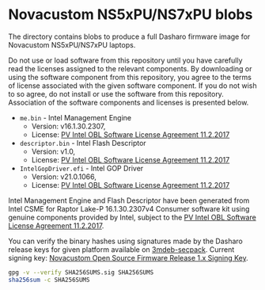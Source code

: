 # Novacustom NS5xPU/NS7xPU blobs

The directory contains blobs to produce a full Dasharo firmware image
for Novacustom NS5xPU/NS7xPU laptops.

Do not use or load software from this repository until you have carefully read
the licenses assigned to the relevant components. By downloading or using the
software component from this repository, you agree to the terms of license
associated with the given software component. If you do not wish to so agree,
do not install or use the software from this repository. Association of the
software components and licenses is presented below.

* `me.bin` - Intel Management Engine
  - Version: v16.1.30.2307,
  - License: [PV Intel OBL Software License Agreement 11.2.2017][INTEL SLA]
* `descriptor.bin` - Intel Flash Descriptor
  - Version: v1.0,
  - License: [PV Intel OBL Software License Agreement 11.2.2017][INTEL SLA]
* `IntelGopDriver.efi` - Intel GOP Driver
  - Version: v21.0.1066,
  - License: [PV Intel OBL Software License Agreement 11.2.2017][INTEL SLA]

Intel Management Engine and Flash Descriptor have been generated from Intel
CSME for Raptor Lake-P 16.1.30.2307v4 Consumer software kit using genuine
components provided by Intel, subject to the
[PV Intel OBL Software License Agreement 11.2.2017][INTEL SLA].

You can verify the binary hashes using signatures made by the Dasharo release
keys for given platform available on [3mdeb-secpack](https://github.com/3mdeb/3mdeb-secpack).
Current signing key:
[Novacustom Open Source Firmware Release 1.x Signing Key][KEY].

```bash
gpg -v --verify SHA256SUMS.sig SHA256SUMS
sha256sum -c SHA256SUMS
```

[INTEL SLA]: ../../licenses/pv%20intel%20obl%20software%20license%20agreement%2011.2.2017.pdf
[KEY]: https://github.com/3mdeb/3mdeb-secpack/blob/master/customer-keys/novacustom/novacustom-open-source-firmware-release-1.x-key.asc
